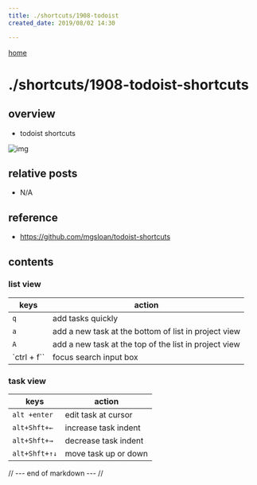 ```yaml
---
title: ./shortcuts/1908-todoist
created_date: 2019/08/02 14:30

---
```

[home](../)

# ./shortcuts/1908-todoist-shortcuts

## overview

- todoist shortcuts

![img](https://gyazo.com/102fab38bd73edbf9730af74d74de082.png)


## relative posts

- N/A

## reference

- https://github.com/mgsloan/todoist-shortcuts

## contents

### list view

| keys        | action                                                |
| ----------- | ----------------------------------------------------- |
| `q`         | add tasks quickly                                     |
| `a`         | add  a new task at the bottom of list in project view |
| `A`         | add a new task at the top of the list in project view |
| `ctrl + f`` | focus search input box                                |

### task view

| keys                | action                          |
| ------------------- | ------------------------------- |
| `alt +enter`        | edit task at cursor             |
| `alt+Shft+←`       | increase task indent            |
| `alt+Shft+→`       | decrease task indent            |
| `alt+Shft+↑↓`     | move task up or down            |




// --- end of markdown --- //
